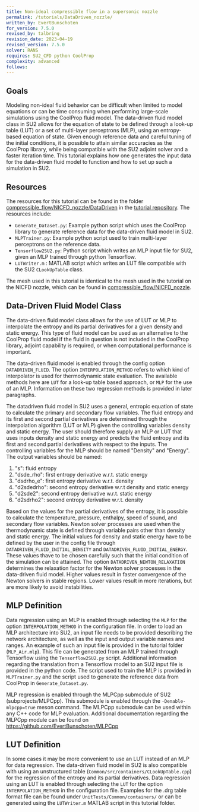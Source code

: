 ```yaml
---
title: Non-ideal compressible flow in a supersonic nozzle
permalink: /tutorials/DataDriven_nozzle/
written_by: EvertBunschoten
for_version: 7.5.0
revised_by: talbring
revision_date: 2023-04-19
revised_version: 7.5.0
solver: RANS
requires: SU2_CFD python CoolProp
complexity: advanced
follows: 
---
```



## Goals
Modeling non-ideal fluid behavior can be difficult when limited to model equations or can be time consuming when performing large-scale simulations using the CoolProp fluid model. The data-driven fluid model class in SU2 allows for the equation of state to be defined through a look-up table (LUT) or a set of multi-layer perceptrons (MLP), using an entropy-based equation of state. Given enough reference data and careful tuning of the initial conditions, it is possible to attain similar accuracies as the CoolProp library, while being compatible with the SU2 adjoint solver and a faster iteration time. This tutorial explains how one generates the input data for the data-driven fluid model to function and how to set up such a simulation in SU2.

## Resources

The resources for this tutorial can be found in the folder [compressible_flow/NICFD_nozzle/DataDriven](https://github.com/su2code/Tutorials/tree/feature_multilayer_perceptron/compressible_flow/NICFD_nozzle/DataDriven) in the [tutorial repository](https://github.com/su2code/Tutorials). The resources include:
- ```Generate_Dataset.py```: Example python script which uses the CoolProp library to generate reference data for the data-driven fluid model in SU2.
- ```MLPTrainer.py```: Example python script used to train multi-layer perceptrons on the reference data.
- ```Tensorflow2SU2.py```: Python script which writes an MLP input file for SU2, given an MLP trained through python Tensorflow.
- ```LUTWriter.m``` : MATLAB script which writes an LUT file compatible with the SU2 ```CLookUpTable``` class.

The mesh used in this tutorial is identical to the mesh used in the tutorial on the NICFD nozzle, which can be found in [compressible_flow/NICFD_nozzle](https://github.com/su2code/Tutorials/tree/master/compressible_flow/NICFD_nozzle). 

## Data-Driven Fluid Model Class

The data-driven fluid model class allows for the use of LUT or MLP to interpolate the entropy and its partial derivatives for a given density and static energy. This type of fluid model can be used as an alternative to the CoolProp fluid model if the fluid in question is not included in the CoolProp library, adjoint capability is required, or when computational performance is important. 

The data-driven fluid model is enabled through the config option ```DATADRIVEN_FLUID```. The option ```INTERPOLATION_METHOD``` refers to which kind of interpolator is used for thermodynamic state evaluation. The available methods here are ```LUT``` for a look-up table based approach, or ```MLP``` for the use of an MLP. Information on these two regression methods is provided in later paragraphs.

The datadriven fluid model in SU2 uses a general, entropic equation of state to calculate the primary and secondary flow variables. The fluid entropy and its first and second partial derivatives are determined through the interpolation algorithm (LUT or MLP) given the controlling variables density and static energy. The user should therefore supply an MLP or LUT that uses inputs density and static energy and predicts the fluid entropy and its first and second partial derivatives with respect to the inputs. 
The controlling variables for the MLP should be named "Density" and "Energy". The output variables should be named:

1. "s": fluid entropy
2. "dsde_rho": first entropy derivative w.r.t. static energy
3. "dsdrho_e": first entropy derivative w.r.t. density
4. "d2sdedrho": second entropy derivative w.r.t density and static energy
5. "d2sde2": second entropy derivative w.r.t. static energy
6. "d2sdrho2": second entropy derivative w.r.t. density 

Based on the values for the partial derivatives of the entropy, it is possible to calculate the temperature, pressure, enthalpy, speed of sound, and secondary flow variables. Newton solver processes are used when the thermodynamic state is defined through variable pairs other than density and static energy. The initial values for density and static energy have to be defined by the user in the config file through ```DATADRIVEN_FLUID_INITIAL_DENSITY``` and ```DATADRIVEN_FLUID_INITIAL_ENERGY```. These values thave to be chosen carefully such that the initial condition of the simulation can be attained. The option ```DATADRIVEN_NEWTON_RELAXATION``` determines the relaxation factor for the Newton solver processes in the data-driven fluid model. Higher values result in faster convergence of the Newton solvers in stable regions. Lower values result in more iterations, but are more likely to avoid instabilities. 

## MLP Definition
Data regression using an MLP is enabled through selecting the ```MLP``` for the option ```INTERPOLATION_METHOD``` in the configuration file. In order to load an MLP architecture into SU2, an input file needs to be provided describing the network architecture, as well as the input and output variable names and ranges. An example of such an input file is provided in the tutorial folder (```MLP_Air.mlp```). This file can be generated from an MLP trained through Tensorflow using the ```Tensorflow2SU2.py``` script. Additional information regarding the translation from a Tensorflow model to an SU2 input file is provided in the python code. The script used to train the MLP is provided in ```MLPTrainer.py``` and the script used to generate the reference data from CoolProp in ```Generate_Dataset.py```. 

MLP regression is enabled through the MLPCpp submodule of SU2 (subprojects/MLPCpp). This submodule is enabled through the ```-Denable-mlpcpp=true``` meson command. The MLPCpp submodule can be used within any C++ code for MLP evaluation. Additional documentation regarding the MLPCpp module can be found on https://github.com/EvertBunschoten/MLPCpp 

## LUT Definition

In some cases it may be more convenient to use an LUT instead of an MLP for data regression. The data-driven fluid model in SU2 is also compatible with using an unstructured table (```Common/src/containers/CLookUpTable.cpp```) for the regression of the entropy and its partial derivatives. Data regression using an LUT is enabled through selecting the ```LUT``` for the option ```INTERPOLATION_METHOD``` in the configuration file. Examples for the .drg table format file can be found under ```UnitTests/Common/containers/``` or can be generated using the ```LUTWriter.m``` MATLAB script in this tutorial folder. 